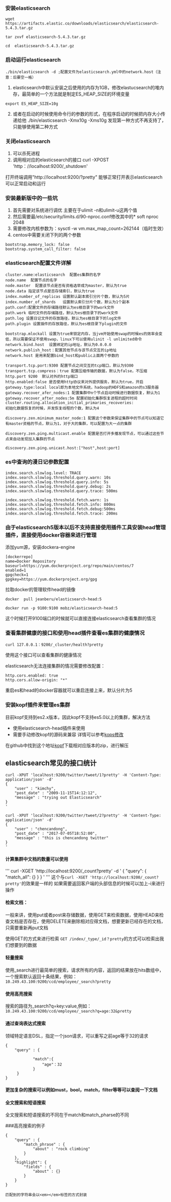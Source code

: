###  安装elasticsearch
```
wget https://artifacts.elastic.co/downloads/elasticsearch/elasticsearch-5.4.3.tar.gz

tar zxvf elasticsearch-5.4.3.tar.gz

cd  elasticsearch-5.4.3.tar.gz
```

### 启动运行elasticsearch

```
./bin/elasticsearch -d ;配置文件为elasticsearch.yml中的network.host（注意：后要空一格）
```

1. elasticsearch中默认安装之后使用的内存为1GB，修改elastucsearch的堆内存，最简单的一个方法就是制定ES_HEAP_SIZE的环境变量

`export ES_HEAP_SIZE=10g`

2. 或者在启动的时候使用命令行的参数的形式，在程序启动的时候把内存大小传递给他
./bin/elasticsearch  -Xmx10g -Xms10g
发现第一种方式不再支持了，只能够使用第二种方式

### 关闭elasticsearch
1. 可以杀死进程
2. 调用相对应的elasticsearch的接口
curl -XPOST 'http：//localhost:9200/_shutdown'

打开终端调用"http://localhost:9200/?pretty"
能够正常打开表示elasticsearch可以正常启动和运行

###  安装最新版中的一些坑
1. 首先需要对系统进行调优 主要在于ulimit -n和ulimit-u这两个值
2. 然后需要最/etc/security/limits.d/90-nproc.conf修改其中的*          soft    nproc     2048
3. 需要修改内核参数为：sysctl -w vm.max_map_count=262144（临时生效）
4. centos中需要关闭下列的两个参数
```
bootstrap.memory_lock: false
bootstrap.system_call_filter: false
```



### elasticsearch配置文件详解
```
cluster.name:elasticsearch  配置es集群的名字
node.name  配置节点的名字
node.master  配置该节点是否有资格选举成为master，默认为true
node.data 指定该节点是否存储索引，默认为true
index.number_of_replicas 设置默认副本索引分片个数，默认为5片
index.number_of_shards   设置默认索引分片个数，默认为1个副本
path.conf:配置文件的存储路径默认为es根目录下的work文件
path.work 临时文件的存储路径，默认为es根目录下的work文件
path.log 设置日记文件的存放路径，默认为es根目录下的log文件
path.plugin 设置插件的存放路径，默认为es根目录下plugin的文件

bootstrap.mlockall 设置为true来锁定内存，当jvm开始使用swap的时候es的效率会变低，所以需要保证不使用swap，linux下可以使用ulinit -l unlimited命令
network.bind.host  设置绑定的ip地址，默认为0.0.0.0
network.publish_host：配置其他节点与该节点交互的ip地址
network.host 是用来配置bind_host和public上面两个参数的

transport.tcp.port:9300 配置节点之间交互的tcp端口，默认为9300
transport.tcp.compress：true 配置压缩传输的数据，默认为false，不压缩
http.port 9200  默认对外的http端口
http.enabled:false 是否使用http协议来对外提供服务，默认为true，开启
gateway.type:local local即为本地文件系统，hadoop的HDFS和amazon的s3服务器
gateway.recover_afer_nodes:1 配置集群中n个节点启动时候进行数据恢复，默认为1
gateway.recover_after_nodes:5m 配置初始化集群恢复进程的超时时间
cluster.routing.allocation_initial_primaries_recoveries:
初始化数据恢复的时候，并发恢复线程的个数，默认为4

discovery.zen.minimum_master_node:1 配置这个参数来保证集群中的节点可以知道它有master资格的节点，默认为1，对于大的集群，可以配置为大一点的集群

discovery.zen.ping.multicast.enable 配置是否打开多播发现节点，可以通过这些节点来自动发现加入集群的节点

discovery.zen.ping.unicast.host:["host",host:port]

```

### es中查询的漫日记参数配置
```
index.search.slowlog.level: TRACE
index.search.slowlog.threshold.query.warn: 10s
index.search.slowlog.threshold.query.info: 5s
index.search.slowlog.threshold.query.debug: 2s
index.search.slowlog.threshold.query.trace: 500ms

index.search.slowlog.threshold.fetch.warn: 1s
index.search.slowlog.threshold.fetch.info: 800ms
index.search.slowlog.threshold.fetch.debug:500ms
index.search.slowlog.threshold.fetch.trace: 200ms
```


### 由于elasticsearch5版本以后不支持直接使用插件工具安装head管理插件，直接使用docker容器来进行管理
添加yum源，安装dockera-engine
```
[dockerrepo]
name=Docker Repository
baseurl=https://yum.dockerproject.org/repo/main/centos/7
enabled=1
gpgcheck=1
gpgkey=https://yum.dockerproject.org/gpg
```
拉取docker的管理软件head的镜像
```
docker  pull jeanberu/elasticsearch-head:5

docker run -p 9100:9100 mobz/elasticsearch-head:5
```
这个时候打开9100端口的时候就可以直接连接elasticsearch查看集群的情况

### 查看集群健康的接口和使用head插件查看es集群的健康情况
`curl 127.0.0.1：9200/_cluster/health?pretty`

使用这个接口可以查看集群的健康情况

elasticsearch无法连接集群的情况需要修改配置：
```
http.cors.enabled: true
http.cors.allow-origin: "*"
```
重启es和head的docker容器就可以重启连接上来，默认分片为5

### 安装kopf插件来管理es集群
目前kopf支持到es2.x版本，因此kopf不支持es5.0以上的集群，解决方法
* 使用elasticsearch-head插件来使用
* 需要手动修改kopf的源码来兼容
详情可以参考[kops修改][1]

在github中找到这个地址[kopf][2]下载相对应版本的zip，进行解压

## elasticsearch常见的接口统计
```
curl -XPUT 'localhost:9200/twitter/tweet/1?pretty' -H 'Content-Type: application/json' -d'
{
    "user" : "kimchy",
    "post_date" : "2009-11-15T14:12:12",
    "message" : "trying out Elasticsearch"
}
'

curl -XPUT 'localhost:9200/twitter/tweet/2?pretty' -H 'Content-Type: application/json' -d'
{
    "user" : "chencandong",
    "post_date" : "2017-07-05T18:52:00",
    "message" : "this is chencandong twitter"
}
'
```
#### 计算集群中文档的数量可以使用
'''
curl -XGET 'http://localhost:9200/_count?pretty' -d '
{
    "query": {
        "match_all": {}
    }
}
'
'''
这个与`curl -XGET 'http://localhost:9200/_count?pretty'`的效果是一样的
如果需要返回客户端的头部信息的时候可以加上-i来进行操作


#### 检索文档：
一般来讲，使用put或者post来存储数据，使用GET来检索数据，使用HEAD来检查文档是否存在，使用DELETE来删除相对应得文档，想要更新已经存在的文档，只需要重新再put文档

使用GET的方式来进行检索 
`GET /index/_type/_id？pretty`的方式可以检索出我们想要到的数据

#### 轻量搜索
使用_search进行最简单的搜索，请求所有的内容，返回的结果放在hits数组中，一个搜索默认返回十条结果，例如：
`10.249.43.100:9200/ccd/employee/_search?pretty`

#### 使用高亮搜索
搜索的路径为_search?q=key:value,例如：
`10.249.43.100:9200/ccd/employee/_search?q=age:32&pretty`

####  通过查询表达式搜索
领域特定语言DSL，指定一个json请求，可以重写之前age等于32的请求
```
{
	"query" : {

			"match":{
				"age"：32
 			}
     }
}
```
#### 更加复杂的搜索可以例如must，bool，match，filter等等可以查阅一下文档
#### 全文搜索和短语搜索
全文搜索和短语搜索的不同在于match和match_pharse的不同

###高亮搜索的例子
```
{
    "query" : {
        "match_phrase" : {
            "about" : "rock climbing"
        }
    },
    "highlight": {
        "fields" : {
            "about" : {}
        }
    }
}

匹配到的字符串会以<em></em>标签的方式封装
```

[1]:https://stackoverflow.com/questions/41340749/installation-of-kopf-plugin-for-elasticsearch-5-1-1
[2]:https://github.com/lmenezes/elasticsearch-kopf

